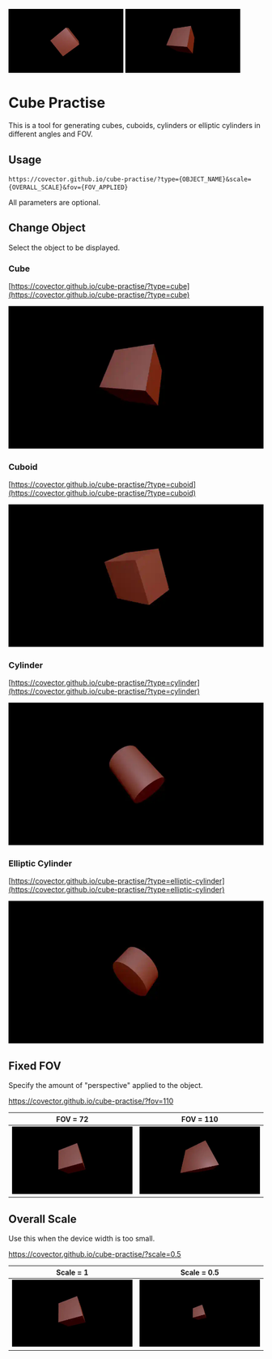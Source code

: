 <img src="docs-img/cube_1.webp" width="45%"></img> <img src="docs-img/cube_2.webp" width="45%"></img>
# Cube Practise
This is a tool for generating cubes, cuboids, cylinders or elliptic cylinders in different angles and FOV.

## Usage
```
https://covector.github.io/cube-practise/?type={OBJECT_NAME}&scale={OVERALL_SCALE}&fov={FOV_APPLIED}
```
All parameters are optional.

## Change Object
Select the object to be displayed.

### Cube
[https://covector.github.io/cube-practise/?type=cube](https://covector.github.io/cube-practise/?type=cube)

![](docs-img/cube_2.webp)

### Cuboid
[https://covector.github.io/cube-practise/?type=cuboid](https://covector.github.io/cube-practise/?type=cuboid)

![](docs-img/cuboid.webp)

### Cylinder
[https://covector.github.io/cube-practise/?type=cylinder](https://covector.github.io/cube-practise/?type=cylinder)

![](docs-img/cylinder.webp)

### Elliptic Cylinder
[https://covector.github.io/cube-practise/?type=elliptic-cylinder](https://covector.github.io/cube-practise/?type=elliptic-cylinder)

![](docs-img/elliptic_cylinder.webp)

## Fixed FOV
Specify the amount of "perspective" applied to the object.

https://covector.github.io/cube-practise/?fov=110

| FOV = 72  | FOV = 110 |
| ------------- | ------------- |
|![](docs-img/cube_3.webp)|![](docs-img/cube_fov.webp)|

## Overall Scale
Use this when the device width is too small.

https://covector.github.io/cube-practise/?scale=0.5

| Scale = 1  | Scale = 0.5 |
| ------------- | ------------- |
|![](docs-img/cube_3.webp)|![](docs-img/cube_scale.webp)|